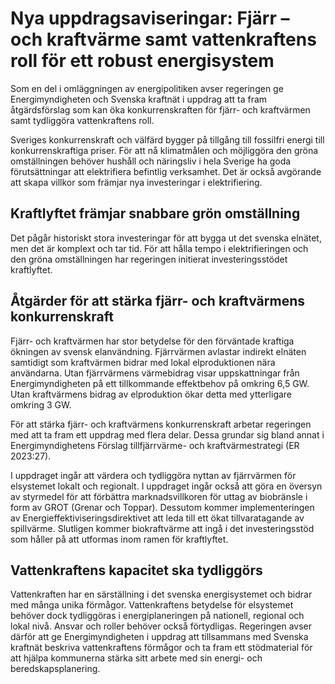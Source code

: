 # Nya uppdragsaviseringar:  Fjärr – och kraftvärme samt vattenkraftens roll för ett robust energisystem

Som en del i omläggningen av energipolitiken avser regeringen ge Energimyndigheten och Svenska kraftnät i uppdrag att ta fram åtgärdsförslag som kan öka konkurrenskraften för fjärr- och kraftvärmen samt tydliggöra vattenkraftens roll.

Sveriges konkurrenskraft och välfärd bygger på tillgång till fossilfri energi till konkurrenskraftiga priser. För att nå klimatmålen och möjliggöra den gröna omställningen behöver hushåll och näringsliv i hela Sverige ha goda förutsättningar att elektrifiera befintlig verksamhet. Det är också avgörande att skapa villkor som främjar nya investeringar i elektrifiering.

## Kraftlyftet främjar snabbare grön omställning

Det pågår historiskt stora investeringar för att bygga ut det svenska elnätet, men det är komplext och tar tid. För att hålla tempo i elektrifieringen och den gröna omställningen har regeringen initierat investeringsstödet kraftlyftet.

## Åtgärder för att stärka fjärr- och kraftvärmens konkurrenskraft

Fjärr- och kraftvärmen har stor betydelse för den förväntade kraftiga ökningen av svensk elanvändning. Fjärrvärmen avlastar indirekt elnäten samtidigt som kraftvärmen bidrar med lokal elproduktionen nära användarna. Utan fjärrvärmens värmebidrag visar uppskattningar från Energimyndigheten på ett tillkommande effektbehov på omkring 6,5 GW. Utan kraftvärmens bidrag av elproduktion ökar detta med ytterligare omkring 3 GW.

För att stärka fjärr- och kraftvärmens konkurrenskraft arbetar regeringen med att ta fram ett uppdrag med flera delar. Dessa grundar sig bland annat i Energimyndighetens Förslag tillfjärrvärme- och kraftvärmestrategi (ER 2023:27).

I uppdraget ingår att värdera och tydliggöra nyttan av fjärrvärmen för elsystemet lokalt och regionalt. I uppdraget ingår också att göra en översyn av styrmedel för att förbättra marknadsvillkoren för uttag av biobränsle i form av GROT (Grenar och Toppar). Dessutom kommer implementeringen av Energieffektiviseringsdirektivet att leda till ett ökat tillvaratagande av spillvärme. Slutligen kommer biokraftvärme att ingå i det investeringsstöd som håller på att utformas inom ramen för kraftlyftet.

## Vattenkraftens kapacitet ska tydliggörs

Vattenkraften har en särställning i det svenska energisystemet och bidrar med många unika förmågor. Vattenkraftens betydelse för elsystemet behöver dock tydliggöras i energiplaneringen på nationell, regional och lokal nivå. Ansvar och roller behöver också förtydligas. Regeringen avser därför att ge Energimyndigheten i uppdrag att tillsammans med Svenska kraftnät beskriva vattenkraftens förmågor och ta fram ett stödmaterial för att hjälpa kommunerna stärka sitt arbete med sin energi- och beredskapsplanering.
